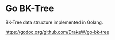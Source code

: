 Go BK-Tree
===

BK-Tree data structure implemented in Golang.

https://godoc.org/github.com/DrakeW/go-bk-tree